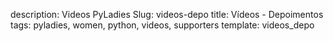 description: Videos PyLadies
Slug: videos-depo
title: Vídeos - Depoimentos
tags: pyladies, women, python, videos, supporters
template: videos_depo
